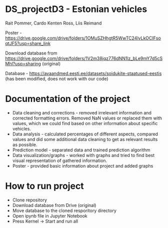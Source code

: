 # DS_projectD3 - Estonian vehicles

Rait Pommer, Cardo Kenten Ross, Liis Reimand

Poster - https://drive.google.com/drive/folders/1OMuSZHhgtR5WwTC24lvLkOCIFsoqtJF5?usp=share_link

Download database from https://drive.google.com/drive/folders/1V2m38jqz776dNN1lz_bLe9mY7d5cSMhl?usp=sharing (original)

Database - https://avaandmed.eesti.ee/datasets/soidukite-staatused-eestis (has been modified, does not work with our code)

# Documentation of the project
* Data cleaning and corrections - removed irrelevant information and corrected formatting errors. Removed NaN values or replaced them with values, which we could find based on other information about specific vehicles.
* Data analysis - calculated percentages of different aspects, compared values and did some additional data cleaning to get as relevant results as possible.
* Prediction model - separated data and trained prediction algorithm
* Data visualization/graphs - worked with graphs and tried to find best visual representation of gathered information.
* Poster - provided basic information about project and added graphs 

# How to run project
* Clone repository 
* Download database from Drive (original)
* Move database to the cloned resporitory directory
* Open ipynb file in Jupyter Notebook
* Press Kernel -> Start and run all
